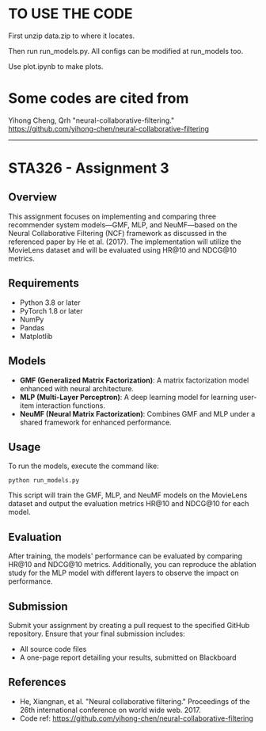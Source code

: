 # TO USE THE CODE
First unzip data.zip to where it locates.

Then run run_models.py. All configs can be modified at run_models too.

Use plot.ipynb to make plots.

# Some codes are cited from 
Yihong Cheng, Qrh "neural-collaborative-filtering." https://github.com/yihong-chen/neural-collaborative-filtering

---

# STA326 - Assignment 3

## Overview

This assignment focuses on implementing and comparing three recommender system models—GMF, MLP, and NeuMF—based on the Neural Collaborative Filtering (NCF) framework as discussed in the referenced paper by He et al. (2017). The implementation will utilize the MovieLens dataset and will be evaluated using HR@10 and NDCG@10 metrics.

## Requirements

- Python 3.8 or later
- PyTorch 1.8 or later
- NumPy
- Pandas
- Matplotlib


## Models

- **GMF (Generalized Matrix Factorization)**: A matrix factorization model enhanced with neural architecture.
- **MLP (Multi-Layer Perceptron)**: A deep learning model for learning user-item interaction functions.
- **NeuMF (Neural Matrix Factorization)**: Combines GMF and MLP under a shared framework for enhanced performance.

## Usage

To run the models, execute the command like:
```
python run_models.py
```

This script will train the GMF, MLP, and NeuMF models on the MovieLens dataset and output the evaluation metrics HR@10 and NDCG@10 for each model.

## Evaluation

After training, the models' performance can be evaluated by comparing HR@10 and NDCG@10 metrics. Additionally, you can reproduce the ablation study for the MLP model with different layers to observe the impact on performance.

## Submission

Submit your assignment by creating a pull request to the specified GitHub repository. Ensure that your final submission includes:
- All source code files
- A one-page report detailing your results, submitted on Blackboard

## References

- He, Xiangnan, et al. "Neural collaborative filtering." Proceedings of the 26th international conference on world wide web. 2017.
- Code ref: https://github.com/yihong-chen/neural-collaborative-filtering

